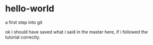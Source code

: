 # hello-world
a first step into git

ok i should have saved what i said in the master here, if i followed the tutorial correctly.
